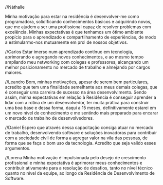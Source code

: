 //Náthalie

Minha motivação para estar na residência é desenvolver-me como programadora, solidificando conhecimentos básicos e adquirindo novos, que me ajudem a ser uma profissional capaz de resolver problemas com excelência. Minhas expectativas é que tenhamos um ótimo ambiente propício para o aprendizado e compartilhamento de experiências, de modo a estimularmo-nos mutuamente em prol de nossos objetivos.

//Carlos
Estar imerso num aprendizado contínuo em tecnologia, aprimorando e agregando novos conhecimentos, e ao mesmo tempo ampliando meu networking com colegas e professores, alcançando um melhor posicionamento no mercado de trabalho e almejando por cargos maiores.

//Leandro
Bom, minhas motivações, apesar de serem bem particulares, acredito que tem uma finalidade semelhante aos meus demais colegas, que é conseguir uma carreira de sucesso na área desenvolvimento. Sendo assim, minha expectativas em relação à Residência é conseguir aprender a lidar com a rotina de um desenvolvedor, ter muita prática para construir uma boa base e dessa forma, daqui a 15 meses, definitivamente estarei em um novo nível de conhecimento e me sentindo mais preparado para encarar o mercado de trabalho de desenvolvedores.

//Daniel
Espero que através dessa capacitação consiga atuar no mercado de trabalho, desenvolvendo software e soluções inovadoras para
contribuir com a sociedade civil de forma a agregar valor na vila das pessoas, de forma que se faça o bom uso da tecnologia.
Acredito que seja valido esses argumentos.

//Lorena
Minha motivação é impulsionada pelo desejo de crescimento profissional e minha expectativa é aprimorar meus conhecimentos e contribuir ativamente para a resolução de desafios, tanto no nível técnico quanto no nível da equipe, ao longo da Residência de Desenvolvimento de Software.